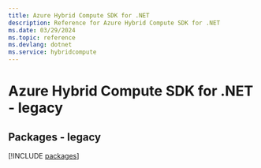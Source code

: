 ```yaml
---
title: Azure Hybrid Compute SDK for .NET
description: Reference for Azure Hybrid Compute SDK for .NET
ms.date: 03/29/2024
ms.topic: reference
ms.devlang: dotnet
ms.service: hybridcompute
---
```

# Azure Hybrid Compute SDK for .NET - legacy
## Packages - legacy
[!INCLUDE [packages](hybrid-compute-index.md)]